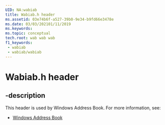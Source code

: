 ```yaml
---
UID: NA:wabiab
title: Wabiab.h header
ms.assetid: 03e74b6f-a527-39b0-9e34-b9fd66e3478e
ms.date: 03/03/202101/11/2019
ms.keywords: 
ms.topic: conceptual
tech.root: wab wab wab
f1_keywords:
 - wabiab
 - wabiab/wabiab
---
```


# Wabiab.h header


## -description

This header is used by Windows Address Book. For more information, see:

- [Windows Address Book](../_wab/index.md)

